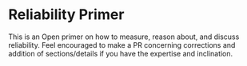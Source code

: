# Reliability Primer
This is an Open primer on how to measure, reason about, and discuss reliability.
Feel encouraged to make a PR concerning corrections and addition of sections/details if you have the expertise and inclination.
